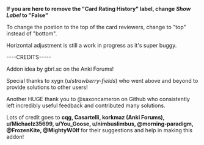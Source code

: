 **If you are here to remove the "Card Rating History" label, change <i> Show Label </i> to "False"** 

To change the postion to the top of the card reviewers, change to "top" instead of "bottom". 

Horizontal adjustment is still a work in progress as it's super buggy. 

----CREDITS-----

Addon idea by gbrl.sc on the Anki Forums!

Special thanks to xygn (u/_strawberry-fields_) who went above and beyond to provide solutions to other users!

Another HUGE thank you to @saxoncameron on Github who consistently left incredibly useful feedback and contributed many solutions. 

Lots of credit goes to <b> cqg, Casartelli, korkmaz (Anki Forums), u/Michaelz35699, u/You_Goose, u/nimbuslimbus, @morning-paradigm, @FrozenKite, @MightyW0lf </b> for their suggestions and help in making this addon!
